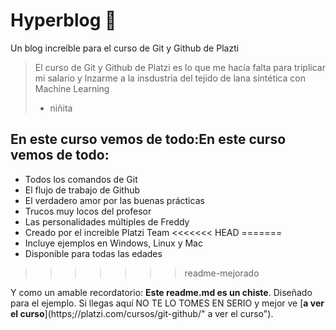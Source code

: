 # Hyperblog 💚
Un blog increíble para el curso de Git y Github de Plazti
>El curso de Git y Github de Platzi es lo que me hacía falta para triplicar mi salario y lnzarme a la insdustria del tejido de lana sintética con Machine Learning
> * niñita

## En este curso vemos de todo:En este curso vemos de todo:
* Todos los comandos de Git
* El flujo de trabajo de Github
* El verdadero amor por las buenas prácticas
* Trucos muy locos del profesor
* Las personalidades múltiples de Freddy
* Creado por el increible Platzi Team
<<<<<<< HEAD
=======
* Incluye ejemplos en Windows, Linux y Mac
* Disponible para todas las edades
>>>>>>> readme-mejorado

Y como un amable recordatorio: **Este readme.md es un chiste**. Diseñado para el ejemplo. Si llegas aquí NO TE LO TOMES EN SERIO y mejor ve [**a ver el curso**](https;//platzi.com/cursos/git-github/" a ver el curso").